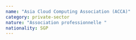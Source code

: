 ```yaml
---
name: "Asia Cloud Computing Association (ACCA)"
category: private-sector
nature: "Association professionnelle "
nationality: SGP
---
```

    